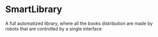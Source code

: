 # SmartLibrary
A full automatized library, where all the books distribution are made by robots that are controlled by a single interface
